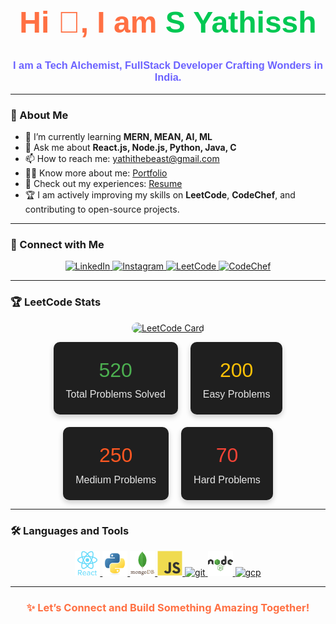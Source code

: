 <h1 align="center" style="font-size: 3rem; color: #FF7043; font-family: 'Arial', sans-serif;">
  Hi 👋, I am <span style="color: #00C853;">S Yathissh</span>
</h1>
<h3 align="center" style="color: #6C63FF; font-family: 'Trebuchet MS', sans-serif;">
  I am a Tech Alchemist, FullStack Developer Crafting Wonders in India.
</h3>

---

### 🌟 About Me
- 🌱 I’m currently learning **MERN, MEAN, AI, ML**
- 💬 Ask me about **React.js, Node.js, Python, Java, C**
- 📫 How to reach me: [yathithebeast@gmail.com](mailto:yathithebeast@gmail.com)
- 👨‍💻 Know more about me: [Portfolio](https://yathissh.github.io/S-Yathissh-Personal--Portfolio/)
- 📄 Check out my experiences: [Resume](https://drive.google.com/file/d/15Y_xx24nK8ZqzycPTjyOTqTlThDpWm3e/view?usp=sharing)
- 🏆 I am actively improving my skills on **LeetCode**, **CodeChef**, and contributing to open-source projects.

---

### 🔗 Connect with Me
<p align="center">
  <a href="https://linkedin.com/in/s-yathissh" target="blank">
    <img src="https://img.shields.io/badge/LinkedIn-%230077B5.svg?style=for-the-badge&logo=linkedin&logoColor=white" alt="LinkedIn" />
  </a>
  <a href="https://instagram.com/yathissh_ytb" target="blank">
    <img src="https://img.shields.io/badge/Instagram-%23E4405F.svg?style=for-the-badge&logo=instagram&logoColor=white" alt="Instagram" />
  </a>
  <a href="https://www.leetcode.com/yathissh" target="blank">
    <img src="https://img.shields.io/badge/LeetCode-%23FFA116.svg?style=for-the-badge&logo=leetcode&logoColor=white" alt="LeetCode" />
  </a>
  <a href="https://www.codechef.com/users/yathissh" target="blank">
    <img src="https://img.shields.io/badge/CodeChef-%235C5453.svg?style=for-the-badge&logo=codechef&logoColor=white" alt="CodeChef" />
  </a>
</p>

---

### 🏆 LeetCode Stats
<p align="center">
  <a href="https://leetcode.com/yathissh/">
    <img src="https://leetcard.jacoblin.cool/yathissh?theme=dark&ext=heatmap" alt="LeetCode Card" style="border-radius: 10px;" />
  </a>
</p>

<div align="center" style="margin-top: 10px; font-family: Arial, sans-serif; font-size: 1rem; line-height: 1.6; color: #D3D3D3;">
  <div style="display: flex; justify-content: center; align-items: center; gap: 20px; flex-wrap: wrap; text-align: center;">
    <div style="background: #1F1F1F; padding: 20px; border-radius: 10px; box-shadow: 0 4px 8px rgba(0, 0, 0, 0.2);">
      <span style="font-size: 2rem; color: #4CAF50;">520</span><br />
      <span style="color: #E6E6E6;">Total Problems Solved</span>
    </div>
    <div style="background: #1F1F1F; padding: 20px; border-radius: 10px; box-shadow: 0 4px 8px rgba(0, 0, 0, 0.2);">
      <span style="font-size: 2rem; color: #FFC107;">200</span><br />
      <span style="color: #E6E6E6;">Easy Problems</span>
    </div>
    <div style="background: #1F1F1F; padding: 20px; border-radius: 10px; box-shadow: 0 4px 8px rgba(0, 0, 0, 0.2);">
      <span style="font-size: 2rem; color: #FF5722;">250</span><br />
      <span style="color: #E6E6E6;">Medium Problems</span>
    </div>
    <div style="background: #1F1F1F; padding: 20px; border-radius: 10px; box-shadow: 0 4px 8px rgba(0, 0, 0, 0.2);">
      <span style="font-size: 2rem; color: #F44336;">70</span><br />
      <span style="color: #E6E6E6;">Hard Problems</span>
    </div>
  </div>
</div>

---

### 🛠️ Languages and Tools
<p align="center">
  <a href="https://reactjs.org/" target="_blank">
    <img src="https://raw.githubusercontent.com/devicons/devicon/master/icons/react/react-original-wordmark.svg" alt="react" width="40" height="40" />
  </a>
  <a href="https://www.python.org" target="_blank">
    <img src="https://raw.githubusercontent.com/devicons/devicon/master/icons/python/python-original.svg" alt="python" width="40" height="40" />
  </a>
  <a href="https://www.mongodb.com/" target="_blank">
    <img src="https://raw.githubusercontent.com/devicons/devicon/master/icons/mongodb/mongodb-original-wordmark.svg" alt="mongodb" width="40" height="40" />
  </a>
  <a href="https://developer.mozilla.org/en-US/docs/Web/JavaScript" target="_blank">
    <img src="https://raw.githubusercontent.com/devicons/devicon/master/icons/javascript/javascript-original.svg" alt="javascript" width="40" height="40" />
  </a>
  <a href="https://git-scm.com/" target="_blank">
    <img src="https://www.vectorlogo.zone/logos/git-scm/git-scm-icon.svg" alt="git" width="40" height="40" />
  </a>
  <a href="https://nodejs.org/" target="_blank">
    <img src="https://raw.githubusercontent.com/devicons/devicon/master/icons/nodejs/nodejs-original-wordmark.svg" alt="nodejs" width="40" height="40" />
  </a>
  <a href="https://cloud.google.com" target="_blank">
    <img src="https://www.vectorlogo.zone/logos/google_cloud/google_cloud-icon.svg" alt="gcp" width="40" height="40" />
  </a>
</p>

---

<h3 align="center" style="color: #FF7043;">✨ Let’s Connect and Build Something Amazing Together!</h3>
